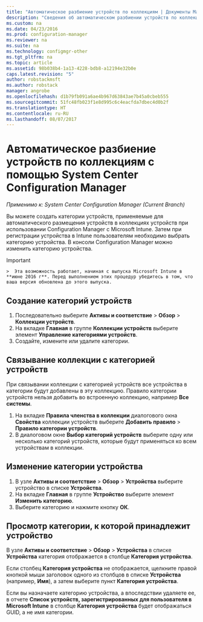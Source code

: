 ```yaml
---
title: "Автоматическое разбиение устройств по коллекциям | Документы Майкрософт"
description: "Сведения об автоматическом разбиении устройств по коллекциям с помощью System Center Configuration Manager."
ms.custom: na
ms.date: 04/23/2016
ms.prod: configuration-manager
ms.reviewer: na
ms.suite: na
ms.technology: configmgr-other
ms.tgt_pltfrm: na
ms.topic: article
ms.assetid: 98b038b4-1a13-4228-bdb8-a12194e32b0e
caps.latest.revision: "5"
author: robstackmsft
ms.author: robstack
manager: angrobe
ms.openlocfilehash: d1b79fb091a6ae4b967d63843ae7b45a0cbeb555
ms.sourcegitcommit: 51fc48fb023f1e8d995c6c4eacfda7dbec4d0b2f
ms.translationtype: HT
ms.contentlocale: ru-RU
ms.lasthandoff: 08/07/2017
---
```

# <a name="automatically-categorize-devices-into-collections-with-system-center-configuration-manager"></a>Автоматическое разбиение устройств по коллекциям с помощью System Center Configuration Manager

*Применимо к: System Center Configuration Manager (Current Branch)*

Вы можете создать категории устройств, применяемые для автоматического размещения устройств в коллекциях устройств при использовании Configuration Manager с Microsoft Intune. Затем при регистрации устройства в Intune пользователям необходимо выбрать категорию устройства. В консоли Configuration Manager можно изменить категорию устройства.

> [!IMPORTANT]  
    >  Эта возможность работает, начиная с выпуска Microsoft Intune в **июне 2016 г**. Перед выполнением этих процедур убедитесь в том, что ваша версия обновлена до этого выпуска.

## <a name="create-device-categories"></a>Создание категорий устройств

1.  Последовательно выберите **Активы и соответствие** > **Обзор** > **Коллекции устройств**.
2.  На вкладке **Главная** в группе **Коллекции устройств** выберите элемент **Управление категориями устройств**.
3.  Создайте, измените или удалите категории.

## <a name="associate-a-collection-with-a-device-category"></a>Связывание коллекции с категорией устройств

При связывании коллекции с категорией устройств все устройства в категории будут добавлены в эту коллекцию. Правило категории устройств нельзя добавить во встроенную коллекцию, например **Все системы**.

1.  На вкладке **Правила членства в коллекции** диалогового окна **Свойства** коллекции устройств выберите **Добавить правило** > **Правило категории устройств**.
2.  В диалоговом окне **Выбор категорий устройств** выберите одну или несколько категорий устройств, которые будут применяться ко всем устройствам в коллекции.

## <a name="change-the-category-of-a-device"></a>Изменение категории устройства

1.  В узле **Активы и соответствие** > **Обзор** > **Устройства** выберите устройство в списке **Устройства**.
2.  На вкладке **Главная** в группе **Устройство** выберите элемент **Изменить категорию**.
3.  Выберите категорию и нажмите кнопку **ОК**.

## <a name="view-which-category-a-device-belongs-to"></a>Просмотр категории, к которой принадлежит устройство

В узле **Активы и соответствие** > **Обзор** > **Устройства** в списке **Устройства** категория отображается в столбце **Категория устройства**.

Если столбец **Категория устройства** не отображается, щелкните правой кнопкой мыши заголовок одного из столбцов в списке **Устройства** (например, **Имя**), а затем выберите пункт **Категория устройства**.

Если вы назначаете категорию устройства, а впоследствии удаляете ее, в отчете **Список устройств, зарегистрированных для пользователя в Microsoft Intune** в столбце **Категория устройства** будет отображаться GUID, а не имя категории.

